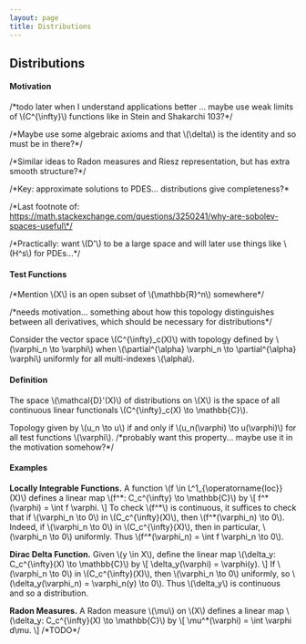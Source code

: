 ```yaml
---
layout: page
title: Distributions
---
```


## Distributions

#### Motivation
/\*todo later when I understand applications better ... maybe use weak limits of \\(C^{\infty}\\) functions like in Stein and Shakarchi 103?\*/

/\*Maybe use some algebraic axioms and that \\(\delta\\) is the identity and so must be in there?\*/

/\*Similar ideas to Radon measures and Riesz representation, but has extra smooth structure?\*/

/\*Key: approximate solutions to PDES... distributions give completeness?\*

/\*Last footnote of: https://math.stackexchange.com/questions/3250241/why-are-sobolev-spaces-useful\*/

/\*Practically: want \\(D'\\) to be a large space and will later use things like \\(H^s\\) for PDEs...\*/

#### Test Functions
/\*Mention \\(X\\) is an open subset of \\(\mathbb{R}^n\\) somewhere\*/

/\*needs motivation... something about how this topology distinguishes between all derivatives, which should be necessary for distributions\*/

Consider the vector space \\(C^{\infty}_c(X)\\) with topology defined by \\(\varphi_n \to \varphi\\) when \\(\partial^{\alpha} \varphi_n \to \partial^{\alpha} \varphi\\) uniformly for all multi-indexes \\(\alpha\\).

#### Definition
The space \\(\mathcal{D}'(X)\\) of distributions on \\(X\\) is the space of all continuous linear functionals \\(C^{\infty}_c(X) \to \mathbb{C}\\).

Topology given by \\(u_n \to u\\) if and only if \\(u_n(\varphi) \to u(\varphi)\\) for all test functions \\(\varphi\\). /\*probably want this property... maybe use it in the motivation somehow?\*/

#### Examples

**Locally Integrable Functions.**
A function \\(f \in L^1_{\operatorname{loc}}(X)\\) defines a linear map \\(f^\*: C_c^{\infty} \to \mathbb{C}\\) by
\\[
    f^\*(\varphi) = \int f \varphi.
\\]
To check \\(f^*\\) is continuous, it suffices to check that if \\(\varphi_n \to 0\\) in \\(C_c^{\infty}(X)\\), then \\(f^\*(\varphi_n) \to 0\\). Indeed, if \\(\varphi_n \to 0\\) in \\(C_c^{\infty}(X)\\), then in particular, \\(\varphi_n \to 0\\) uniformly. Thus \\(f^\*(\varphi_n) = \int f \varphi_n \to 0\\).

**Dirac Delta Function.**
Given \\(y \in X\\), define the linear map \\(\delta_y: C_c^{\infty}(X) \to \mathbb{C}\\) by
\\[
    \delta_y(\varphi) = \varphi(y).
\\]
If \\(\varphi_n \to 0\\) in \\(C_c^{\infty}(X)\\), then \\(\varphi_n \to 0\\) uniformly, so \\(\delta_y(\varphi_n) = \varphi_n(y) \to 0\\). Thus \\(\delta_y\\) is continuous and so a distribution.

**Radon Measures.**
A Radon measure \\(\mu\\) on \\(X\\) defines a linear map \\(\delta_y: C_c^{\infty}(X) \to \mathbb{C}\\) by
\\[
    \mu^*(\varphi) = \int \varphi d\mu.
\\]
/\*TODO\*/